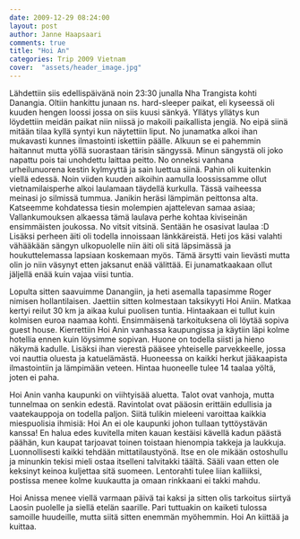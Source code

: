 ```yaml
---
date: 2009-12-29 08:24:00
layout: post
author: Janne Haapsaari
comments: true
title: "Hoi An"
categories: Trip 2009 Vietnam
cover:  "assets/header_image.jpg"
---
```


Lähdettiin siis edellispäivänä noin 23:30 junalla Nha Trangista kohti
Danangia. Oltiin hankittu junaan ns. hard-sleeper paikat, eli kyseessä oli
kuuden hengen loossi jossa on siis kuusi sänkyä. Yllätys yllätys kun
löydettiin meidän paikat niin niissä jo makoili paikallista jengiä. No eipä
siinä mitään tilaa kyllä syntyi kun näytettiin liput. No junamatka alkoi ihan
mukavasti kunnes ilmastointi iskettiin päälle. Alkuun se ei pahemmin haitannut
mutta yöllä suorastaan tärisin sängyssä. Minun sängystä oli joko napattu pois
tai unohdettu laittaa peitto. No onneksi vanhana urheilunuorena kestin
kylmyyttä ja sain luettua siinä. Pahin oli kuitenkin viellä edessä. Noin
viiden kuuden aikoihin aamulla loossissamme ollut vietnamilaisperhe alkoi
laulamaan täydellä kurkulla. Tässä vaiheessa meinasi jo silmissä tummua.
Janikin heräsi lämpimän peittonsa alta. Katseemme kohdatessa tiesin molempien
ajattelevan samaa asiaa; Vallankumouksen alkaessa tämä laulava perhe kohtaa
kiviseinän ensimmäisten joukossa. No vitsit vitsinä. Sentään he osasivat
laulaa :D Lisäksi perheen äiti  oli todella innoissaan länkkäreistä. Heti jos
käsi valahti vähääkään sängyn ulkopuolelle niin äiti oli sitä läpsimässä ja
houkuttelemassa lapsiaan koskemaan myös. Tämä ärsytti vain lievästi mutta olin
jo niin väsynyt etten jaksanut enää välittää. Ei junamatkaakaan ollut jäljellä
enää kuin vajaa viisi tuntia.

Lopulta sitten saavuimme Danangiin, ja heti asemalla tapasimme Roger nimisen
hollantilaisen. Jaettiin sitten kolmestaan taksikyyti Hoi Aniin. Matkaa kertyi
reilut 30 km ja aikaa kului puolisen tuntia. Hintaakaan ei tullut kuin
kolmisen euroa naamaa kohti. Ensimmäisenä tarkoituksena oli löytää sopiva
guest house. Kierrettiin Hoi Anin vanhassa kaupungissa ja käytiin läpi kolme
hotellia ennen kuin löysimme sopivan. Huone on todella siisti ja hieno näkymä
kadulle. Lisäksi ihan vierestä pääsee yhteiselle parvekkeelle, jossa voi
nauttia oluesta ja katuelämästä. Huoneessa on kaikki herkut jääkaapista
ilmastointiin ja lämpimään veteen. Hintaa huoneelle tulee 14 taalaa yöltä,
joten ei paha.

Hoi Anin vanha kaupunki on viihtyisää aluetta. Talot ovat vanhoja, mutta
tunnelmaa on senkin edestä. Ravintolat ovat pääosin erittäin edullisia ja
vaatekauppoja on todella paljon. Siitä tulikin mieleeni varoittaa kaikkia
miespuolisia ihmisiä: Hoi An ei ole kaupunki johon tullaan tyttöystävän
kanssa! En halua edes kuvitella miten kauan kestäisi kävellä kadun päästä
päähän, kun kaupat tarjoavat toinen toistaan hienompia takkeja ja laukkuja.
Luonnollisesti kaikki tehdään mittatilaustyönä. Itse en ole mikään ostoshullu
ja minunkin tekisi mieli ostaa itselleni talvitakki täältä. Sääli vaan etten
ole keksinyt keinoa kuljettaa sitä suomeen. Lentorahti tulee liian kalliiksi,
postissa menee kolme kuukautta ja omaan rinkkaani ei takki mahdu.

Hoi Anissa menee viellä varmaan päivä tai kaksi ja sitten olis tarkoitus
siirtyä Laosin puolelle ja siellä etelän saarille. Pari tuttuakin on kaiketi
tulossa samoille huudeille, mutta siitä sitten enemmän myöhemmin. Hoi An
kiittää ja kuittaa.
